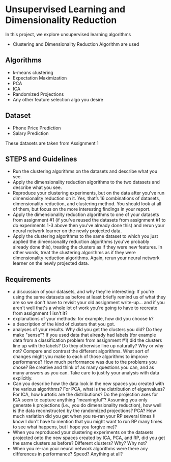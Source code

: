 # Unsupervised Learning and Dimensionality Reduction 


In this project, we explore unsupervised learning algorithms

- Clustering and Dimensionality Reduction Algorithm are used 


## Algorithms
- k-means clustering
- Expectation Maximization
- PCA 
- ICA
- Randomized Projections
- Any other feature selection algo you desire


## Dataset
- Phone Price Prediction
- Salary Prediction

These datasets are taken from Assignment 1 

## STEPS and Guidelines
-    Run the clustering algorithms on the datasets and describe what you see.
-    Apply the dimensionality reduction algorithms to the two datasets and describe what you see.
-    Reproduce your clustering experiments, but on the data after you've run dimensionality reduction on it. Yes, that’s 16 combinations of datasets, dimensionality reduction, and clustering method. You should look at all of them, but focus on the more interesting findings in your report.
-    Apply the dimensionality reduction algorithms to one of your datasets from assignment #1 (if you've reused the datasets from assignment #1 to do experiments 1-3 above then you've already done this) and rerun your neural network learner on the newly projected data.
-    Apply the clustering algorithms to the same dataset to which you just applied the dimensionality reduction algorithms (you've probably already done this), treating the clusters as if they were new features. In other words, treat the clustering algorithms as if they were dimensionality reduction algorithms. Again, rerun your neural network learner on the newly projected data.

## Requirements
-    a discussion of your datasets, and why they're interesting: If you're using the same datasets as before at least briefly remind us of what they are so we don't have to revisit your old assignment write-up... and if you aren't well that's a whole lot of work you're going to have to recreate from assignment 1 isn't it?
-    explanations of your methods: for example, how did you choose k?
-    a description of the kind of clusters that you got.
-    analyses of your results. Why did you get the clusters you did? Do they make "sense"? If you used data that already had labels (for example data from a classification problem from assignment #1) did the clusters line up with the labels? Do they otherwise line up naturally? Why or why not? Compare and contrast the different algorithms. What sort of changes might you make to each of those algorithms to improve performance? How much performance was due to the problems you chose? Be creative and think of as many questions you can, and as many answers as you can. Take care to justify your analysis with data explicitly.
-    Can you describe how the data look in the new spaces you created with the various algorithms? For PCA, what is the distribution of eigenvalues? For ICA, how kurtotic are the distributions? Do the projection axes for ICA seem to capture anything "meaningful"? Assuming you only generate k projections (i.e., you do dimensionality reduction), how well is the data reconstructed by the randomized projections? PCA? How much variation did you get when you re-ran your RP several times (I know I don't have to mention that you might want to run RP many times to see what happens, but I hope you forgive me)?
-    When you reproduced your clustering experiments on the datasets projected onto the new spaces created by ICA, PCA, and RP, did you get the same clusters as before? Different clusters? Why? Why not?
-    When you re-ran your neural network algorithms were there any differences in performance? Speed? Anything at all?

